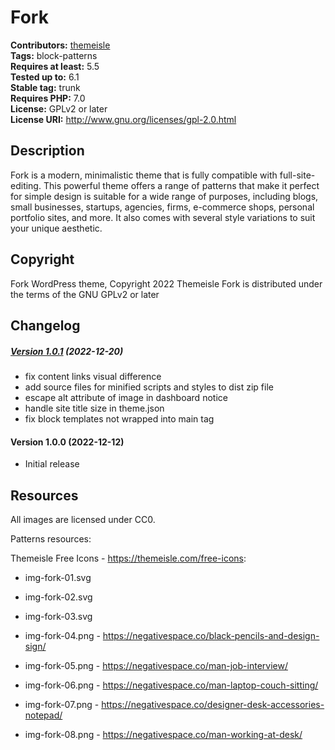 # Fork #
**Contributors:** [themeisle](https://profiles.wordpress.org/themeisle/)  
**Tags:** block-patterns  
**Requires at least:** 5.5  
**Tested up to:** 6.1  
**Stable tag:** trunk  
**Requires PHP:** 7.0  
**License:** GPLv2 or later  
**License URI:** http://www.gnu.org/licenses/gpl-2.0.html  

## Description ##
Fork is a modern, minimalistic theme that is fully compatible with full-site-editing. This powerful theme offers a range of patterns that make it perfect for simple design is suitable for a wide range of purposes, including blogs, small businesses, startups, agencies, firms, e-commerce shops, personal portfolio sites, and more. It also comes with several style variations to suit your unique aesthetic.
## Copyright ##
Fork WordPress theme, Copyright 2022 Themeisle
Fork is distributed under the terms of the GNU GPLv2 or later

## Changelog ##

##### [Version 1.0.1](https://github.com/Codeinwp/fork/compare/v1.0.0...v1.0.1) (2022-12-20)

* fix content links visual difference
* add source files for minified scripts and styles to dist zip file
* escape alt attribute of image in dashboard notice
* handle site title size in theme.json
* fix block templates not wrapped into main tag




####   Version 1.0.0 (2022-12-12)

- Initial release





## Resources ##
All images are licensed under CC0.

Patterns resources:


Themeisle Free Icons - https://themeisle.com/free-icons:
* img-fork-01.svg
* img-fork-02.svg
* img-fork-03.svg


* img-fork-04.png - https://negativespace.co/black-pencils-and-design-sign/
* img-fork-05.png - https://negativespace.co/man-job-interview/
* img-fork-06.png - https://negativespace.co/man-laptop-couch-sitting/
* img-fork-07.png - https://negativespace.co/designer-desk-accessories-notepad/
* img-fork-08.png - https://negativespace.co/man-working-at-desk/